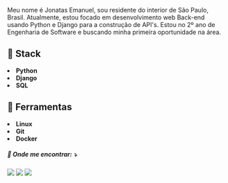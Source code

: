 <!--<img src="https://i2.wp.com/allhtaccess.info/wp-content/uploads/2018/03/programming.gif?fit=1281%2C716&ssl=1" min-width="400px" max-width="400px" width="400px" align="right" alt="Computador iuriCode">-->

<p align="left">
Meu nome é Jonatas Emanuel, sou residente do interior de São Paulo, Brasil. Atualmente, estou focado em desenvolvimento web Back-end usando Python e Django para a construção de API's. Estou no 2º ano de Engenharia de Software e buscando minha primeira oportunidade na área.
</p>

<h2></h2>

<p align="left">
 <h2> 🦄 Stack</h2><strong>
    <li>Python</li>
    <li>Django</li>
    <li>SQL</li></strong>
</p>
<p align="left">
  <h2>💼 Ferramentas</h2><strong>
    <li>Linux</li>
    <li>Git</li>
    <li>Docker</li></strong>
</p>

<!--<h4 align="right">Top langs:</h4>

<p align="right"><img src="https://github-readme-stats.vercel.app/api/top-langs/?username=jonatasemanuel&langs_count=10&theme=tokyonight&layout=compact" alt="AnhellO :: Top Langs" /></p>-->

<p align="left">
  <h5>💌 Onde me encontrar: ⤵️</h5>
</p>

<p align="left">
  <a href="https://mail.google.com/mail/u/0/#inbox?compose=CllgCJZdBdQhpnMKgBCmkbmVMqQSDNXcMzhCttDVhhHBmLkPvPdzglvrmZjFxNgvHDGVwTHSmRg" target="_blank" alt="Gmail">
  <img src="https://img.shields.io/badge/-Gmail-FF0000?style=flat-square&labelColor=FF0000&logo=gmail&logoColor=white&link=LINK-DO-SEU-EMAIL" /></a>

  <a href="https://www.linkedin.com/in/jonatasemanuell/" target="_blank" alt="Linkedin">
  <img src="https://img.shields.io/badge/-Linkedin-0e76a8?style=flat-square&logo=Linkedin&logoColor=white&link=LINK-DO-SEU-LINKEDIN" /></a>

  <!--<a href="https://twitter.com/joonatello" target="_blank" alt="Twitter">
  <img src="https://img.shields.io/badge/Twitter-1DA1F2?style=for-the-badge&logo=twitter&logoColor=white&link=LINK-DO-SEU-TWITTER"/></a>

  <a href="#" alt="Facebook">
  <img src="https://img.shields.io/badge/-Facebook-3b5998?style=flat-square&labelColor=3b5998&logo=facebook&logoColor=white&link=LINK-DO-SEU-FACEBOOK"/></a>-->

  <a href="https://www.instagram.com/jonatasessilva/" target="_blank" alt="Instagram">
  <img src="https://img.shields.io/badge/-Instagram-DF0174?style=flat-square&labelColor=DF0174&logo=instagram&logoColor=white&link=LINK-DO-SEU-INSTAGRAM"/></a>
</p> 
